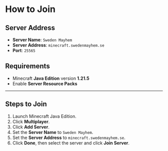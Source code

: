 # How to Join

## Server Address

* **Server Name**: `Sweden Mayhem`
* **Server Address**: `minecraft.swedenmayhem.se`
* **Port**: `25565`

## Requirements

- Minecraft **Java Edition** version **1.21.5**
- Enable **Server Resource Packs**

---

## Steps to Join

1. Launch Minecraft Java Edition.
2. Click **Multiplayer**.
3. Click **Add Server**.
4. Set the **Server Name** to `Sweden Mayhem`.
5. Set the **Server Address** to `minecraft.swedenmayhem.se`.
6. Click **Done**, then select the server and click **Join Server**.

